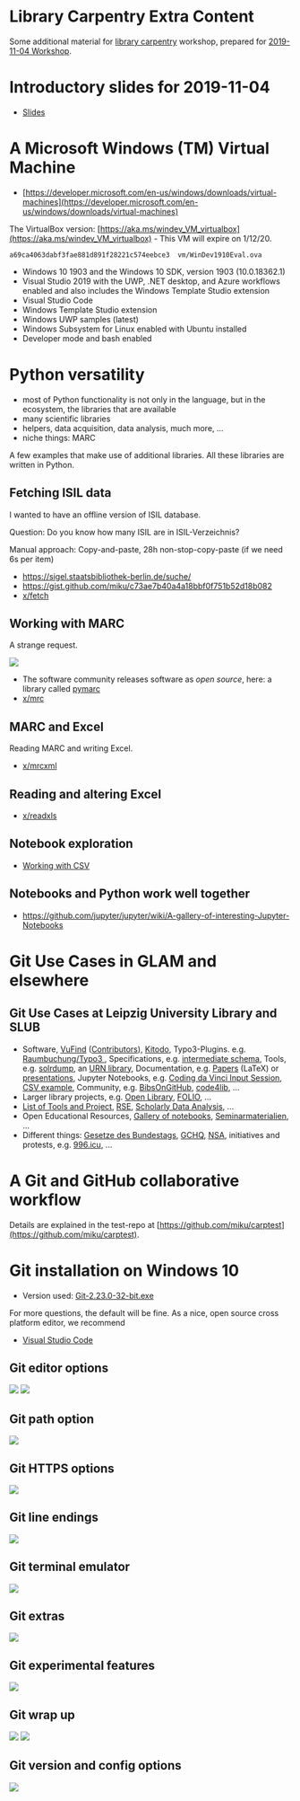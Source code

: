 # Library Carpentry Extra Content

Some additional material for [library carpentry](https://librarycarpentry.org/)
workshop, prepared for [2019-11-04 Workshop](https://ubleipzig.github.io/2019-11-04-leipzig/).

# Introductory slides for 2019-11-04

* [Slides](https://docs.google.com/presentation/d/1ifZE-cZSrZQICVZQWfzcvVdsUhnS0uOgtCdxnpJO3a0/edit#slide=id.p)

# A Microsoft Windows (TM) Virtual Machine

* [https://developer.microsoft.com/en-us/windows/downloads/virtual-machines](https://developer.microsoft.com/en-us/windows/downloads/virtual-machines)

The VirtualBox version:
[https://aka.ms/windev_VM_virtualbox](https://aka.ms/windev_VM_virtualbox) - This VM will expire on 1/12/20.

```
a69ca4063dabf3fae881d891f28221c574eebce3  vm/WinDev1910Eval.ova
```

* Windows 10 1903 and the Windows 10 SDK, version 1903 (10.0.18362.1)
* Visual Studio 2019 with the UWP, .NET desktop, and Azure workflows enabled and also includes the Windows Template Studio extension
* Visual Studio Code
* Windows Template Studio extension
* Windows UWP samples (latest)
* Windows Subsystem for Linux enabled with Ubuntu installed
* Developer mode and bash enabled

# Python versatility

* most of Python functionality is not only in the language, but in the ecosystem, the libraries that are available
* many scientific libraries
* helpers, data acquisition, data analysis, much more, ...
* niche things: MARC

A few examples that make use of additional libraries. All these libraries are written in Python.

## Fetching ISIL data

I wanted to have an offline version of ISIL database.

Question: Do you know how many ISIL are in ISIL-Verzeichnis?

Manual approach: Copy-and-paste, 28h non-stop-copy-paste (if we need 6s per item)

* https://sigel.staatsbibliothek-berlin.de/suche/
* https://gist.github.com/miku/c73ae7b40a4a18bbf0f751b52d18b082
* [x/fetch](x/fetch)

## Working with MARC

A strange request.

![](static/marcemail.png)

* The software community releases software as *open source*, here: a library called [pymarc](https://github.com/edsu/pymarc)
* [x/mrc](x/mrc)

## MARC and Excel

Reading MARC and writing Excel.

* [x/mrcxml](x/mrcxml)

## Reading and altering Excel

* [x/readxls](x/readxls)

## Notebook exploration

* [Working with CSV](https://github.com/miku/sundaypython/blob/master/notebooks/04%20Working%20with%20CSV.ipynb)

## Notebooks and Python work well together

* https://github.com/jupyter/jupyter/wiki/A-gallery-of-interesting-Jupyter-Notebooks

# Git Use Cases in GLAM and elsewhere

## Git Use Cases at Leipzig University Library and SLUB

* Software, [VuFind](https://github.com/vufind-org/vufind)
  ([Contributors](https://github.com/vufind-org/vufind/graphs/contributors)),
  [Kitodo](https://github.com/kitodo/kitodo-presentation), Typo3-Plugins. e.g.
  [Raumbuchung/Typo3 ](https://github.com/ubleipzig/tx-booking), Specifications,
  e.g. [intermediate schema](https://github.com/ubleipzig/intermediateschema),
  Tools, e.g. [solrdump](https://github.com/ubleipzig/solrdump), an [URN
  library](https://github.com/slub/urnlib), Documentation, e.g.
  [Papers](https://github.com/miku/siskin/blob/master/docs/tr-dilmmf/tr-dilmmf.tex)
  (LaTeX) or [presentations](https://github.com/miku/siskin/blob/master/docs/ai-overview/slides.md), Jupyter Notebooks, e.g. [Coding da Vinci Input Session](https://github.com/miku/sundaypython), [CSV example](https://github.com/miku/sundaypython/blob/master/notebooks/04%20Working%20with%20CSV.ipynb), Community, e.g. [BibsOnGitHub](https://github.com/hbunke/BibsOnGitHub), [code4lib](https://github.com/topics/code4lib), ...
* Larger library projects, e.g. [Open Library](https://github.com/internetarchive/openlibrary), [FOLIO](https://github.com/folio-org), ...
* [List of Tools and Project](https://github.com/ubleipzig/awesome-library), [RSE](https://github.com/ubleipzig/awesome-rse), [Scholarly Data Analysis](https://github.com/napsternxg/awesome-scholarly-data-analysis), ...
* Open Educational Resources, [Gallery of
  notebooks](https://github.com/jupyter/jupyter/wiki/A-gallery-of-interesting-Jupyter-Notebooks),
  [Seminarmaterialien](https://github.com/felixlohmeier/seminar-wir-bauen-uns-einen-bibliothekskatalog), ...
* Different things: [Gesetze des
  Bundestags](https://github.com/bundestag/gesetze),
  [GCHQ](https://github.com/gchq),
  [NSA](https://github.com/NationalSecurityAgency/enigma-simulator), initiatives
  and protests, e.g. [996.icu](https://github.com/996icu/996.ICU), ...

# A Git and GitHub collaborative workflow

Details are explained in the test-repo at [https://github.com/miku/carptest](https://github.com/miku/carptest).

# Git installation on Windows 10

* Version used: [Git-2.23.0-32-bit.exe](https://github.com/git-for-windows/git/releases/download/v2.23.0.windows.1/Git-2.23.0-32-bit.exe)

For more questions, the default will be fine. As a nice, open source cross platform editor, we recommend

* [Visual Studio Code](https://code.visualstudio.com/)

## Git editor options

![](static/Git01Editor.png)
![](static/Git02Editor.png)

## Git path option

![](static/Git03Path.png)

## Git HTTPS options

![](static/Git04Transport.png)

## Git line endings

![](static/Git05Endings.png)

## Git terminal emulator

![](static/Git06Emulator.png)

## Git extras

![](static/Git07Extra.png)

## Git experimental features

![](static/Git08Experimental.png)

## Git wrap up

![](static/Git09Completing.png)
![](static/Git10Completing.png)

## Git version and config options

![](static/Git11Version.png)

